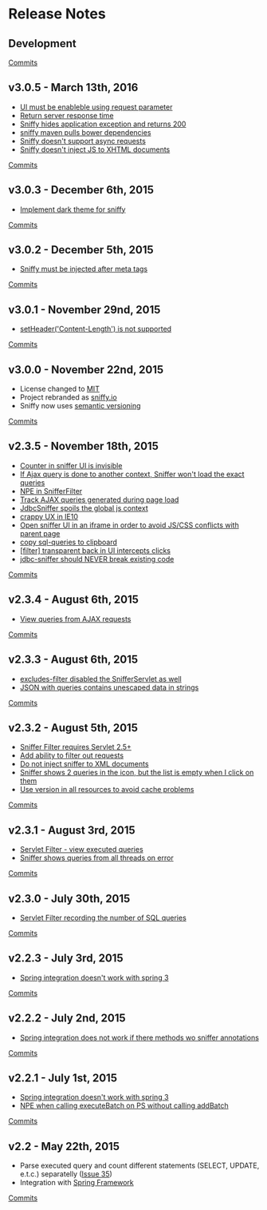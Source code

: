 # Release Notes

## Development

[Commits](https://github.com/sniffy/sniffy/compare/3.0.5...master)

## v3.0.5 - March 13th, 2016
 * [UI must be enableble using request parameter](https://github.com/sniffy/sniffy/issues/83)
 * [Return server response time](https://github.com/sniffy/sniffy/issues/95)
 * [Sniffy hides application exception and returns 200](https://github.com/sniffy/sniffy/issues/104)
 * [sniffy maven pulls bower dependencies](https://github.com/sniffy/sniffy/issues/111)
 * [Sniffy doesn't support async requests](https://github.com/sniffy/sniffy/issues/113)
 * [Sniffy doesn't inject JS to XHTML documents](https://github.com/sniffy/sniffy/issues/116)

[Commits](https://github.com/sniffy/sniffy/compare/3.0.3...3.0.5)

## v3.0.3 - December 6th, 2015
 * [Implement dark theme for sniffy](https://github.com/sniffy/sniffy/issues/98)

[Commits](https://github.com/sniffy/sniffy/compare/3.0.2...3.0.3)

## v3.0.2 - December 5th, 2015
 * [Sniffy must be injected after meta tags](https://github.com/sniffy/sniffy/issues/101)

[Commits](https://github.com/sniffy/sniffy/compare/3.0.1...3.0.2)

## v3.0.1 - November 29nd, 2015
 * [setHeader('Content-Length') is not supported](https://github.com/sniffy/sniffy/issues/99)

[Commits](https://github.com/sniffy/sniffy/compare/3.0.0...3.0.1)

## v3.0.0 - November 22nd, 2015
 * License changed to [MIT](http://www.opensource.org/licenses/mit-license.php)
 * Project rebranded as [sniffy.io](http://sniffy.io)
 * Sniffy now uses [semantic versioning](http://semver.org/)

[Commits](https://github.com/sniffy/sniffy/compare/2.3.5...3.0.0)

## v2.3.5 - November 18th, 2015
 * [Counter in sniffer UI is invisible](https://github.com/sniffy/sniffy/issues/92)
 * [If Ajax query is done to another context, Sniffer won't load the exact queries](https://github.com/sniffy/sniffy/issues/88)
 * [NPE in SnifferFilter](https://github.com/sniffy/sniffy/issues/86)
 * [Track AJAX queries generated during page load](https://github.com/sniffy/sniffy/issues/85)
 * [JdbcSniffer spoils the global js context](https://github.com/sniffy/sniffy/issues/82)
 * [crappy UX in IE10](https://github.com/sniffy/sniffy/issues/80)
 * [Open sniffer UI in an iframe in order to avoid JS/CSS conflicts with parent page](https://github.com/sniffy/sniffy/issues/77)
 * [copy sql-queries to clipboard](https://github.com/sniffy/sniffy/issues/63)
 * [[filter] transparent back in UI intercepts clicks](https://github.com/sniffy/sniffy/issues/59)
 * [jdbc-sniffer should NEVER break existing code](https://github.com/sniffy/sniffy/issues/48)

[Commits](https://github.com/sniffy/sniffy/compare/2.3.4...2.3.5)

## v2.3.4 - August 6th, 2015
 * [View queries from AJAX requests](https://github.com/sniffy/sniffy/issues/57)

[Commits](https://github.com/sniffy/sniffy/compare/2.3.3...2.3.4)

## v2.3.3 - August 6th, 2015
 * [excludes-filter disabled the SnifferServlet as well](https://github.com/sniffy/sniffy/issues/73)
 * [JSON with queries contains unescaped data in strings](https://github.com/sniffy/sniffy/issues/72)
 
[Commits](https://github.com/sniffy/sniffy/compare/2.3.2...2.3.3)

## v2.3.2 - August 5th, 2015
 * [Sniffer Filter requires Servlet 2.5+](https://github.com/sniffy/sniffy/issues/66)
 * [Add ability to filter out requests](https://github.com/sniffy/sniffy/issues/65)
 * [Do not inject sniffer to XML documents](https://github.com/sniffy/sniffy/issues/64)
 * [Sniffer shows 2 queries in the icon, but the list is empty when I click on them](https://github.com/sniffy/sniffy/issues/60)
 * [Use version in all resources to avoid cache problems](https://github.com/sniffy/sniffy/issues/58)
 
[Commits](https://github.com/sniffy/sniffy/compare/2.3.1...2.3.2)

## v2.3.1 - August 3rd, 2015
 * [Servlet Filter - view executed queries](https://github.com/sniffy/sniffy/issues/54)
 * [Sniffer shows queries from all threads on error](https://github.com/sniffy/sniffy/issues/43)
 
[Commits](https://github.com/sniffy/sniffy/compare/2.3...2.3.1)

## v2.3.0 - July 30th, 2015
 * [Servlet Filter recording the number of SQL queries](https://github.com/sniffy/sniffy/issues/51)
 
[Commits](https://github.com/sniffy/sniffy/compare/2.2.2...2.3)

## v2.2.3 - July 3rd, 2015
 * [Spring integration doesn't work with spring 3](https://github.com/sniffy/sniffy/issues/42)
 
[Commits](https://github.com/sniffy/sniffy/compare/2.2.2...2.2.3)

## v2.2.2 - July 2nd, 2015
 * [Spring integration does not work if there methods wo sniffer annotations](https://github.com/sniffy/sniffy/issues/47)
 
[Commits](https://github.com/sniffy/sniffy/compare/2.2.1...2.2.2)

## v2.2.1 - July 1st, 2015
 * [Spring integration doesn't work with spring 3](https://github.com/sniffy/sniffy/issues/42)
 * [NPE when calling executeBatch on PS without calling addBatch](https://github.com/sniffy/sniffy/issues/44)
 
[Commits](https://github.com/sniffy/sniffy/compare/2.2...2.2.1)

## v2.2 - May 22th, 2015
 * Parse executed query and count different statements (SELECT, UPDATE, e.t.c.) separatelly ([Issue 35](https://github.com/sniffy/sniffy/issues/35))
 * Integration with [Spring Framework](https://github.com/sniffy/sniffy/wiki/Spring-Framework)
 
[Commits](https://github.com/sniffy/sniffy/compare/2.1...2.2)
